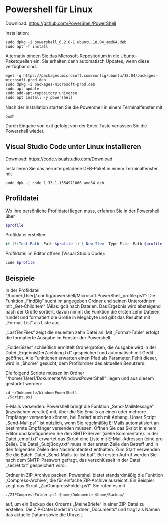 # Powershell für Linux
Download: https://github.com/PowerShell/PowerShell

Installation:

```
sudo dpkg -i powershell_6.2.0-1.ubuntu.18.04_amd64.deb
sudo apt -f install
```
Alternativ binden Sie das Microsoft-Repositorium in die Ubuntu-Paketquellen ein. Sie erhalten dann automatisch Updates, wenn diese verfügbar sind.
```
wget -q https://packages.microsoft.com/config/ubuntu/18.04/packages-microsoft-prod.deb
sudo dpkg -i packages-microsoft-prod.deb
sudo apt update
sudo add-apt-repository universe
sudo apt install -y powershell
```

Nach der Installation starten Sie die Powershell in einem Terminalfenster mit
```
pwsh
```

Durch Eingabe von exit gefolgt von der Enter-Taste verlassen Sie die Powershell wieder.

## Visual Studio Code unter Linux installieren
Download: https://code.visualstudio.com/Download

Installieren Sie das heruntergeladene DEB-Paket in einem Terminalfenster mit
```
sudo dpk -i code_1.33.1-1554971066_amd64.deb
```

## Profildatei
Wo Ihre persönliche Profildatei liegen muss, erfahren Sie in der Powershell über 

```powershell
$profile
```
Profildatei erstellen:
```powershell
if (!(Test-Path -Path $profile )) { New-Item -Type File -Path $profile -Force }
```
Profildatei im Editor öffnen (Visual Studio Code):
```powershell
code $profile
```

## Beispiele
In der Profildatei "/home/[User]/.config/powershell/Microsoft.PowerShell_profile.ps1":
Die Funktion „FindBig“ sucht im angegeben Ordner und seinen Unterordnern mit „Get-ChildItem“ (Alias: gci) nach Dateien. Das Ergebnis wird absteigend nach der Größe sortiert, davon nimmt die Funktion die ersten zehn Dateien, rundet und formatiert die Größe in Megabyte und gibt das Resultat mit „Format-List“ als Liste aus.

„LastTenFiles“ zeigt die neuesten zehn Datei an. Mit „Format-Table“ erfolgt die formatierte Ausgabe im Fenster der Powershell.

„FolderSizes“ schließlich ermittelt Ordnergrößen, die Ausgabe wird in der Datei „ErgebnisDerZaehlung.txt“ gespeichert und automatisch mit Gedit geöffnet.
Alle Funktionen erwarten einen Pfad als Parameter. Fehlt dieser, wird in „$home“ gesucht, dem Profilordner des aktuellen Benutzers.

Die folgend Scripte müssen im Ordner "/home/[User]/Dokumente/WindowsPowerShell" liegen und aus diesem gestartet werden:

```
cd ~/Dokumente/WindowsPowerShell
./Script.ps1
```

E-Mails versenden: Powershell bringt die Funktion „Send-MailMessage“ (inzwischen veraltet) mit, über die Sie Emails an einen oder mehrere Empfänger versenden können, bei Bedarf auch mit Anhang. Unser Script „Send-Mail.ps1“ ist nützlich, wenn Sie regelmäßig E-Mails automatisiert an bestimmte Empfänger versenden müssen. Öffnen Sie das Skript in einem Editor und konfigurieren Sie den SMTP-Server (siehe Kommentare). In der Datei „empf.txt“ erwartet das Skript eine Liste mit E-Mail-Adressen (eine pro Zeile). Die Datei „SubjBody.txt“ muss in der ersten Zeile den Betreff und in den folgenden Zeilen den Nachrichtentext enthalten. Zum Start verwenden Sie die Batch-Datei „Send-Mails-to-list.bat“. Bei ersten Aufruf werden Sie nach dem SMTP-Passwort gefragt, das verschlüsselt in der Datei „secret.txt“ gespeichert wird.

Ordner in ZIP-Archive packen: Powershell bietet standardmäßig die Funktion „Compress-Archive“, die für einfache ZIP-Archive ausreicht. Ein Beispiel zeigt das Skript „ZipCompressFolder.ps1“. Sie rufen es mit
```
./ZIPCompressFolder.ps1 $home/Dokumente $home/Backup/
```
auf, um ein Backup des Orderns „MeineBriefe“ in einer ZIP-Datei zu erstellen. Die ZIP-Datei landet im Ordner „Documents“ und trägt als Namen das aktuelle Datum sowie die Uhrzeit.

